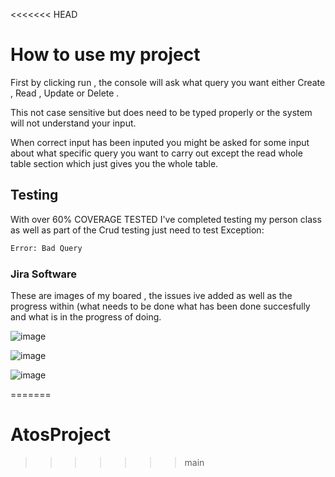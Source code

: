 <<<<<<< HEAD
# How to use my project

First by clicking run , the console will ask what query you want either Create , Read , Update or Delete
.

This not case sensitive but does need to be typed properly or the system will not understand your input.

When correct input has been inputed you might be asked for some input about what specific query you want to carry out except the read whole table section which just gives you the whole table.

## Testing

With over 60% COVERAGE TESTED I've completed testing my person class as well as part of the Crud testing just need to test Exception:

```bash
Error: Bad Query
```
### Jira Software
These are images of my boared , the issues ive added as well as the progress within (what needs to be done what has been done succesfully and what is in the progress of doing.

![image](https://user-images.githubusercontent.com/110388242/186402253-f9131962-a211-437b-95ff-80618e2c0d69.png)








![image](https://user-images.githubusercontent.com/110388242/186402450-43aae75a-f0ec-413d-a0f2-ef5ba78e104e.png)








![image](https://user-images.githubusercontent.com/110388242/186402876-82c6c614-6c64-4fc6-8f8e-324e0391def3.png)

=======
# AtosProject
>>>>>>> main
